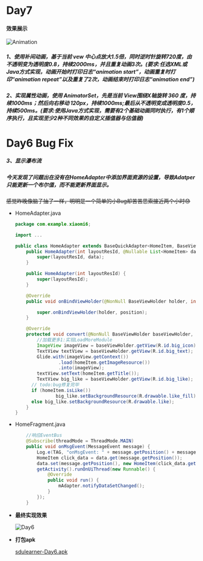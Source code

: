 # Day7

#### 效果展示

![Animation](./images/Day7/Screenrecording_20240606_235422.gif "Animation流")

##### 1、使用补间动画，基于当前 vew 中心点放大1.5倍，同时逆时针旋转720度，由不透明变为透明度0.8，持续2000ms，并且重复动画3次。(要求:任选XML或Java方式实现，动画开始时打印日志“animation start”，动画重复时打印“animation repeat”以及重复了2次，动画结束时打印日志“animation end”)

##### 2、实现属性动画，使用 AnimatorSet，先是当前 View围绕X轴旋转 360 度，持续1000ms；然后向右移动 120px，持续1000ms;最后从不透明变成透明度0.5，持续500ms。(要求:使用Java方式实现，需要有2个基础动画同时执行，有1个顺序执行，且实现至少2种不同效果的自定义插值器与估值器)

# Day6 Bug Fix

##### 3、**显示瀑布流**

##### 今天发现了问题出在没有在HomeAdapter中添加界面资源的设置，导致Adatper只能更新一个布尔值，而不能更新界面显示。

~~感觉昨晚像脑子抽了一样，明明是一个简单的小Bug却苦苦思索接近两个小时😓~~

* HomeAdapter.java

  ```java
  package com.example.xiaomi6;
  
  import ...
  
  public class HomeAdapter extends BaseQuickAdapter<HomeItem, BaseViewHolder> implements LoadMoreModule {
      public HomeAdapter(int layoutResId, @Nullable List<HomeItem> data) {
          super(layoutResId, data);
      }
  
      public HomeAdapter(int layoutResId) {
          super(layoutResId);
      }
  
      @Override
      public void onBindViewHolder(@NonNull BaseViewHolder holder, int position) {
  
          super.onBindViewHolder(holder, position);
      }
  
      @Override
      protected void convert(@NonNull BaseViewHolder baseViewHolder, HomeItem homeItem) {
          //加载更多1:实现LoadMoreModule
          ImageView imageView = baseViewHolder.getView(R.id.big_icon);
          TextView textView = baseViewHolder.getView(R.id.big_text);
          Glide.with(imageView.getContext())
                  .load(homeItem.getImageResource())
                  .into(imageView);
          textView.setText(homeItem.getTitle());
          TextView big_like = baseViewHolder.getView(R.id.big_like);
  		// todo:bug修复完毕
  		if (homeItem.isLike())
     			 big_like.setBackgroundResource(R.drawable.like_fill);
  		else big_like.setBackgroundResource(R.drawable.like);
      }
  }
  ```
  
* HomeFragment.java

  ```java
      //响应EventBus
      @Subscribe(threadMode = ThreadMode.MAIN)
      public void onMsgEvent(MessageEvent message) {
          Log.e(TAG, "onMsgEvent: " + message.getPosition() + message.isLike());
          HomeItem click_data = data.get(message.getPosition());
          data.set(message.getPosition(), new HomeItem(click_data.getTitle(), click_data.getImageResource(), message.isLike()));
          getActivity().runOnUiThread(new Runnable() {
              @Override
              public void run() {
                  mAdapter.notifyDataSetChanged();
              }
          });
      }
  ```
  
* **最终实现效果**

  ![Day6](./images/Day7/Screenrecording_20240606_235422.gif "Day6")
  
  
  
* **打包apk**

  [sdulearner-Day6.apk](./Xiaomi6/app/release/sdulearner-Day6.apk "sdulearner-Day6.apk")
  
  
  
  
